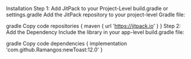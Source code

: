 Installation
Step 1: Add JitPack to your Project-Level build.gradle or settings.gradle
Add the JitPack repository to your project-level Gradle file:

gradle
Copy code
repositories {
    maven { url 'https://jitpack.io' }
}
Step 2: Add the Dependency
Include the library in your app-level build.gradle file:

gradle
Copy code
dependencies {
    implementation 'com.github.Ramangos:newToast:12.0'
}
